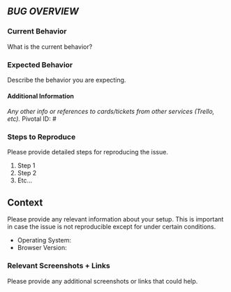 ## _BUG OVERVIEW_


### Current Behavior
What is the current behavior?


### Expected Behavior
Describe the behavior you are expecting.


#### Additional Information
_Any other info or references to cards/tickets from other services (Trello, etc)._
Pivotal ID: #


### Steps to Reproduce
Please provide detailed steps for reproducing the issue.

1. Step 1
2. Step 2
3. Etc...


## Context
Please provide any relevant information about your setup. This is important in case the issue is not reproducible except for under certain conditions.

* Operating System:
* Browser Version:


### Relevant Screenshots + Links
Please provide any additional screenshots or links that could help.
